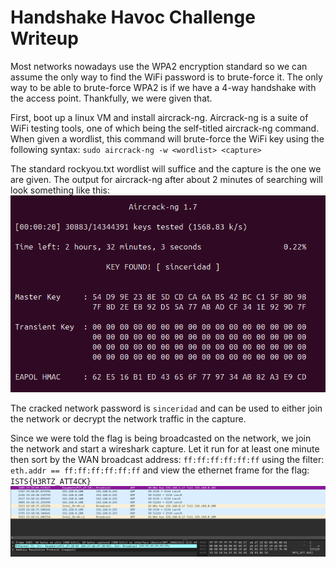 # Handshake Havoc Challenge Writeup

Most networks nowadays use the WPA2 encryption standard so we can assume the only way to find the WiFi password is to brute-force it. The only way to be able to brute-force WPA2 is if we have a 4-way handshake with the access point. Thankfully, we were given that.

First, boot up a linux VM and install aircrack-ng.
Aircrack-ng is a suite of WiFi testing tools, one of which being the self-titled aircrack-ng command. When given a wordlist, this command will brute-force the WiFi key using the following syntax:
`sudo aircrack-ng -w <wordlist> <capture>`

The standard rockyou.txt wordlist will suffice and the capture is the one we are given. The output for aircrack-ng after about 2 minutes of searching will look something like this:
![alt text](aircrack.png)

The cracked network password is `sinceridad` and can be used to either join the network or decrypt the network traffic in the capture.

Since we were told the flag is being broadcasted on the network, we join the network and start a wireshark capture. Let it run for at least one minute then sort by the WAN broadcast address: `ff:ff:ff:ff:ff:ff` using the filter: 
`eth.addr == ff:ff:ff:ff:ff:ff` and view the ethernet frame for the flag: `ISTS{H3RTZ_ATT4CK}`
![alt text](flagscreen.png)
